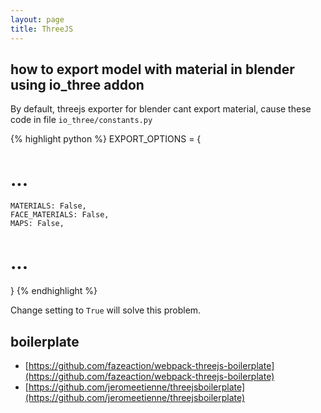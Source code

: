 ```yaml
---
layout: page
title: ThreeJS
---
```


## how to export model with material in blender using io_three addon

By default, threejs exporter for blender cant export material, cause these code in file ```io_three/constants.py```

{% highlight python %}
EXPORT_OPTIONS = {
# ...
    MATERIALS: False,
    FACE_MATERIALS: False,
    MAPS: False,
# ...
}
{% endhighlight %}

Change setting to ```True``` will solve this problem.

## boilerplate

- [https://github.com/fazeaction/webpack-threejs-boilerplate](https://github.com/fazeaction/webpack-threejs-boilerplate)
- [https://github.com/jeromeetienne/threejsboilerplate](https://github.com/jeromeetienne/threejsboilerplate)
